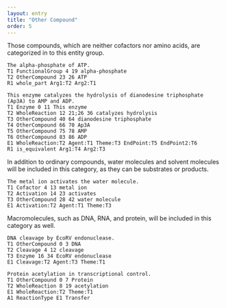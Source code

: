 ```yaml
---
layout: entry
title: "Other Compound"
order: 5
---
```


Those compounds, which are neither cofactors nor amino acids, are categorized in to this entity group.
~~~ ann
The alpha-phosphate of ATP.
T1 FunctionalGroup 4 19 alpha-phosphate
T2 OtherCompound 23 26 ATP
R1 whole_part Arg1:T2 Arg2:T1
~~~
~~~ ann
This enzyme catalyzes the hydrolysis of dianodesine triphosphate (Ap3A) to AMP and ADP.
T1 Enzyme 0 11 This enzyme
T2 WholeReaction 12 21;26 36 catalyzes hydrolysis
T3 OtherCompound 40 64 dianodesine triphosphate
T4 OtherCompound 66 70 Ap3A
T5 OtherCompound 75 78 AMP
T6 OtherCompound 83 86 ADP
E1 WholeReaction:T2 Agent:T1 Theme:T3 EndPoint:T5 EndPoint2:T6
R1 is_equivalent Arg1:T4 Arg2:T3
~~~

In addition to ordinary compounds, water molecules and solvent molecules will be included in this category, as they can be substrates or products.

~~~ ann
The metal ion activates the water molecule.
T1 Cofactor 4 13 metal ion
T2 Activation 14 23 activates
T3 OtherCompound 28 42 water molecule
E1 Activation:T2 Agent:T1 Theme:T3
~~~

Macromolecules, such as DNA, RNA, and protein, will be included in this category as well.

~~~ ann
DNA cleavage by EcoRV endonuclease.
T1 OtherCompound 0 3 DNA
T2 Cleavage 4 12 cleavage
T3 Enzyme 16 34 EcoRV endonuclease
E1 Cleavage:T2 Agent:T3 Theme:T1
~~~
~~~ ann
Protein acetylation in transcriptional control.
T1 OtherCompound 0 7 Protein
T2 WholeReaction 8 19 acetylation
E1 WholeReaction:T2 Theme:T1
A1 ReactionType E1 Transfer
~~~

<!-- details -->
